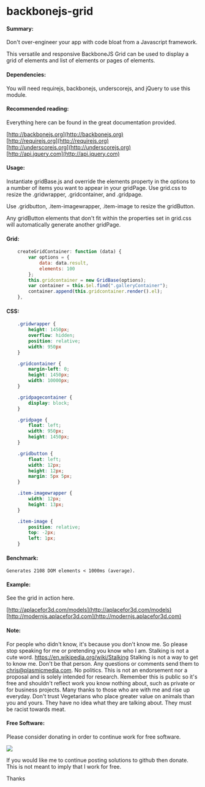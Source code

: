 # backbonejs-grid

#### Summary: 
Don't over-engineer your app with code bloat from a Javascript framework. 
	 
This versatile and responsive BackboneJS Grid can be used to display a grid of elements and list of elements or pages of elements.

#### Dependencies:
You will need requirejs, backbonejs, underscorejs, and jQuery to use this module.  

#### Recommended reading:
Everything here can be found in the great documentation provided. 

[](http://)
	[http://backbonejs.org](http://backbonejs.org)  
[](http://)
	[http://requirejs.org](http://requirejs.org)  
[](http://)	
	[http://underscorejs.org](http://underscorejs.org)  
[](http://)
	[http://api.jquery.com](http://api.jquery.com)


#### Usage: 

Instantiate gridBase.js and override the elements property in the options to a number of items you want to appear in your gridPage. Use grid.css to resize the .gridwrapper, .gridcontainer, and .gridpage. 

Use .gridbutton, .item-imagewrapper, .item-image to resize the gridButton. 

Any gridButton elements that don't fit within the properties set in grid.css will automatically generate another gridPage.  

#### Grid: 
``` javascript
	createGridContainer: function (data) {
        var options = {
            data: data.result,
            elements: 100
        };
        this.gridcontainer = new GridBase(options);
        var container = this.$el.find(".galleryContainer");
        container.append(this.gridcontainer.render().el);
    },
``` 

#### CSS:
``` css
	.gridwrapper {
	  	height: 1450px;
	  	overflow: hidden;
	  	position: relative;
	  	width: 950px
	}

	.gridcontainer {
	  	margin-left: 0;
	  	height: 1450px;
	  	width: 10000px;
	}

	.gridpagecontainer {
	  	display: block;
	}

	.gridpage {
	  	float: left;
	  	width: 950px;
	  	height: 1450px;
	}

	.gridbutton {
	  	float: left;
	  	width: 12px;
	 	height: 12px;
	  	margin: 5px 5px;
	}

	.item-imagewrapper {
	  	width: 12px;
	  	height: 13px;
	}

	.item-image {
	  	position: relative;
	  	top: -2px;
	  	left: 1px;
	}
```

#### Benchmark: 

	Generates 2108 DOM elements < 1000ms (average).

#### Example: 
See the grid in action here.

[](http://)
	[http://aplacefor3d.com/models](http://aplacefor3d.com/models)  
[](http://)
	[http://modernjs.aplacefor3d.com](http://modernjs.aplacefor3d.com)  

#### Note: 
For people who didn't know, it's because you don't know me. So please stop speaking for me or pretending you know who I am. Stalking is not a cute word. https://en.wikipedia.org/wiki/Stalking Stalking is not a way to get to know me. Don't be that person. Any questions or comments send them to chris@plasmicmedia.com. No politics. This is not an endorsement nor a proposal and is solely intended for research. Remember this is public so it's free and shouldn't reflect work you know nothing about, such as private or for business projects. Many thanks to those who are with me and rise up everyday. Don't trust Vegetarians who place greater value on animals than you and yours. They have no idea what they are talking about. They must be racist towards meat.

#### Free Software:
Please consider donating in order to continue work for free software.

[![](https://www.paypalobjects.com/en_US/i/btn/btn_donateCC_LG.gif)](https://www.paypal.com/cgi-bin/webscr?cmd=_s-xclick&hosted_button_id=RVACW559Q5Z92)

If you would like me to continue posting solutions to github then donate. This is not meant to imply that I work for free.

Thanks
